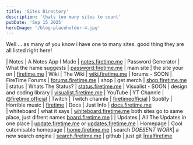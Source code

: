 ```yaml
---
title: 'Sites Directory'
description: 'thats too many sites to count'
pubDate: 'Sep 15 2025'
heroImage: '/blog-placeholder-4.jpg'
---
```


Well ... as many of you know i have one to many sites. good thing they are all listed right here!



| Notes              | A Notes App I Made          | [notes.firetime.me](https://notes.firetime)
| Password Generator | What the name suggests      | [password.firetime.me](https://password.firetime.me)
| main site          | the site your on            | [firetime.me](https://firetime.me) 
| Wiki               | The Wiki                    | [wiki.firetime.me](https://wiki.firetime.me)
| forums - SOON      | FireTime Forums             | [forums.firetime.me](https://forums.firetime.me)
| shop               | get merch                   | [shop.firetime.me](https://shop.firetime.me)
| status             | Whats The Status?           | [status.firetime.me](https://status.firetime.me)
| Visualist - SOON   | design and coding library   | [visualist.firetime.me](https://visualist.firetime.me)
| YouTube            | YT Channle                  | [@firetime.official](https://youtube.com/@firetime.official)
| Twitch             | Twitch channle              | [firetimeofficial](https://twitch.tv/firetimeofficial)
| Spotify            | Horrible music              | [firetime](https://open.spotify.com/artist/1dav6Y0oeLxQyDyByHUfBysi=EDtncBfeSheEe7bfEASfRQ)
| Docs               | Just Info                   | [docs.firetime.me](https://docs.firetime.me)                             
| whiteboard         | what it says                | [whiteboard.firetime.me](https://whiteboard.firetime.me) both sites go to same place, just difrent names [board.firetime.me](https://board.firetime.me) |
| Updates            | All The Updates in one place | [update.firetime.me](https://update.firetime.me) or  [updates.firetime.me](https://updates.firetime.me)
|  Homepage          |  Cool cutomisable homepage   | [home.firetime.me](https://home.firetime.me)
| search  *DOESENT WORK*| a new search engine       | [search.firetime.me](https://search.firetime.me)
| github             |         just git           |[realfiretime](https://github.com/realfiretime)

